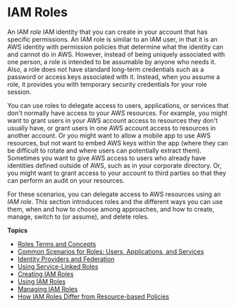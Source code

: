 # IAM Roles<a name="id_roles"></a>

An IAM *role* IAM identity that you can create in your account that has specific permissions\. An IAM role is similar to an IAM user, in that it is an AWS identity with permission policies that determine what the identity can and cannot do in AWS\. However, instead of being uniquely associated with one person, a role is intended to be assumable by anyone who needs it\. Also, a role does not have standard long\-term credentials such as a password or access keys associated with it\. Instead, when you assume a role, it provides you with temporary security credentials for your role session\.

You can use roles to delegate access to users, applications, or services that don't normally have access to your AWS resources\. For example, you might want to grant users in your AWS account access to resources they don't usually have, or grant users in one AWS account access to resources in another account\. Or you might want to allow a mobile app to use AWS resources, but not want to embed AWS keys within the app \(where they can be difficult to rotate and where users can potentially extract them\)\. Sometimes you want to give AWS access to users who already have identities defined outside of AWS, such as in your corporate directory\. Or, you might want to grant access to your account to third parties so that they can perform an audit on your resources\.

For these scenarios, you can delegate access to AWS resources using an *IAM role*\. This section introduces roles and the different ways you can use them, when and how to choose among approaches, and how to create, manage, switch to \(or assume\), and delete roles\.

**Topics**
+ [Roles Terms and Concepts](id_roles_terms-and-concepts.md)
+ [Common Scenarios for Roles: Users, Applications, and Services](id_roles_common-scenarios.md)
+ [Identity Providers and Federation](id_roles_providers.md)
+ [Using Service\-Linked Roles](using-service-linked-roles.md)
+ [Creating IAM Roles](id_roles_create.md)
+ [Using IAM Roles](id_roles_use.md)
+ [Managing IAM Roles](id_roles_manage.md)
+ [How IAM Roles Differ from Resource\-based Policies](id_roles_compare-resource-policies.md)